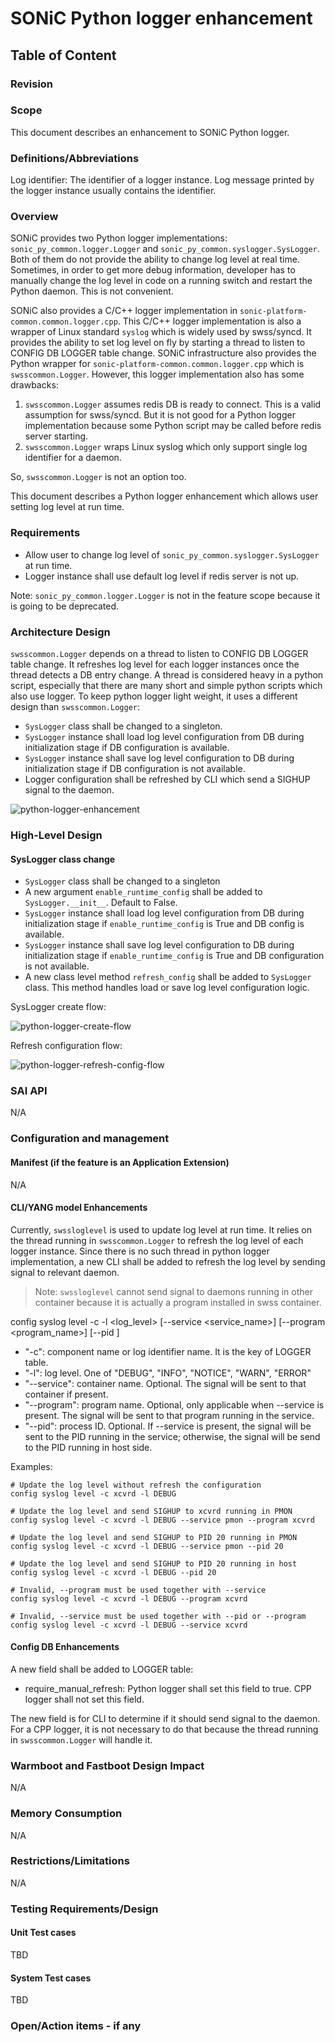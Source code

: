 # SONiC Python logger enhancement #

## Table of Content

### Revision

### Scope

This document describes an enhancement to SONiC Python logger.

### Definitions/Abbreviations

Log identifier: The identifier of a logger instance. Log message printed by the logger instance usually contains the identifier.

### Overview

SONiC provides two Python logger implementations: `sonic_py_common.logger.Logger` and `sonic_py_common.syslogger.SysLogger`. Both of them do not provide the ability to change log level at real time. Sometimes, in order to get more debug information, developer has to manually change the log level in code on a running switch and restart the Python daemon. This is not convenient.

SONiC also provides a C/C++ logger implementation in `sonic-platform-common.common.logger.cpp`. This C/C++ logger implementation is also a wrapper of Linux standard `syslog` which is widely used by swss/syncd. It provides the ability to set log level on fly by starting a thread to listen to CONFIG DB LOGGER table change. SONiC infrastructure also provides the Python wrapper for `sonic-platform-common.common.logger.cpp` which is `swsscommon.Logger`. However, this logger implementation also has some drawbacks:


1. `swsscommon.Logger` assumes redis DB is ready to connect. This is a valid assumption for swss/syncd. But it is not good for a Python logger implementation because some Python script may be called before redis server starting.
2. `swsscommon.Logger` wraps Linux syslog which only support single log identifier for a daemon. 

So, `swsscommon.Logger` is not an option too.

This document describes a Python logger enhancement which allows user setting log level at run time.

### Requirements

- Allow user to change log level of `sonic_py_common.syslogger.SysLogger` at run time.
- Logger instance shall use default log level if redis server is not up.

Note: `sonic_py_common.logger.Logger` is not in the feature scope because it is going to be deprecated.

### Architecture Design

`swsscommon.Logger` depends on a thread to listen to CONFIG DB LOGGER table change. It refreshes log level for each logger instances once the thread detects a DB entry change. A thread is considered heavy in a python script, especially that there are many short and simple python scripts which also use logger. To keep python logger light weight, it uses a different design than `swsscommon.Logger`:

- `SysLogger` class shall be changed to a singleton.
- `SysLogger` instance shall load log level configuration from DB during initialization stage if DB configuration is available.
- `SysLogger` instance shall save log level configuration to DB during initialization stage if DB configuration is not available.
- Logger configuration shall be refreshed by CLI which send a SIGHUP signal to the daemon.

![python-logger-enhancement](/doc/syslog/images/python_logger_enhancement.svg)

### High-Level Design

#### SysLogger class change

- `SysLogger` class shall be changed to a singleton
- A new argument `enable_runtime_config` shall be added to `SysLogger.__init__`. Default to False.
- `SysLogger` instance shall load log level configuration from DB during initialization stage if `enable_runtime_config` is True and DB config is available.
- `SysLogger` instance shall save log level configuration to DB during initialization stage if `enable_runtime_config` is True and DB configuration is not available.
- A new class level method `refresh_config` shall be added to `SysLogger` class. This method handles load or save log level configuration logic.

SysLogger create flow:

![python-logger-create-flow](/doc/syslog/images/python_logger_create_flow.svg)

Refresh configuration flow:

![python-logger-refresh-config-flow](/doc/syslog/images/python_logger_refresh_config_flow.svg)

### SAI API

N/A

### Configuration and management

#### Manifest (if the feature is an Application Extension)

N/A

#### CLI/YANG model Enhancements

Currently, `swssloglevel` is used to update log level at run time. It relies on the thread running in `swsscommon.Logger` to refresh the log level of each logger instance. Since there is no such thread in python logger implementation, a new CLI shall be added to refresh the log level by sending signal to relevant daemon.

> Note: `swssloglevel` cannot send signal to daemons running in other container because it is actually a program installed in swss container.

config syslog level -c <component> -l <log_level> [--service <service_name>] [--program <program_name>] [--pid <pid>]

- "-c": component name or log identifier name. It is the key of LOGGER table.
- "-l": log level. One of "DEBUG", "INFO", "NOTICE", "WARN", "ERROR"
- "--service": container name. Optional. The signal will be sent to that container if present.
- "--program": program name. Optional, only applicable when --service is present. The signal will be sent to that program running in the service.
- "--pid": process ID. Optional. If --service is present, the signal will be sent to the PID running in the service; otherwise, the signal will be send to the PID running in host side.

Examples:
```
# Update the log level without refresh the configuration
config syslog level -c xcvrd -l DEBUG

# Update the log level and send SIGHUP to xcvrd running in PMON
config syslog level -c xcvrd -l DEBUG --service pmon --program xcvrd

# Update the log level and send SIGHUP to PID 20 running in PMON
config syslog level -c xcvrd -l DEBUG --service pmon --pid 20

# Update the log level and send SIGHUP to PID 20 running in host
config syslog level -c xcvrd -l DEBUG --pid 20

# Invalid, --program must be used together with --service
config syslog level -c xcvrd -l DEBUG --program xcvrd

# Invalid, --service must be used together with --pid or --program
config syslog level -c xcvrd -l DEBUG --service xcvrd
```

#### Config DB Enhancements

A new field shall be added to LOGGER table:

- require_manual_refresh: Python logger shall set this field to true. CPP logger shall not set this field.

The new field is for CLI to determine if it should send signal to the daemon. For a CPP logger, it is not necessary to do that because the thread running in `swsscommon.Logger` will handle it.

### Warmboot and Fastboot Design Impact

N/A

### Memory Consumption

N/A

### Restrictions/Limitations

N/A

### Testing Requirements/Design

#### Unit Test cases

TBD

#### System Test cases

TBD

### Open/Action items - if any
